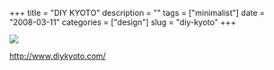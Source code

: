 +++
title = "DIY KYOTO"
description = ""
tags = ["minimalist"]
date = "2008-03-11"
categories = ["design"]
slug = "diy-kyoto"
+++


 

  <div id="screens-thumbs" class="clearfix">
    <div class="txt-center" id="design-submission"><a href="http://www.diykyoto.com/"><img id='bluga-thumbnail-833' class='bluga-thumbnail large' src='//media.konigi.com/bluga/
wt47f27907bb74a_0.jpg'/></a></div>  
  </div>   
<p><a href="http://www.diykyoto.com/">http://www.diykyoto.com/</a></p>




